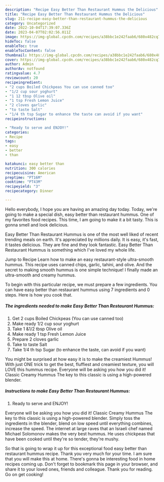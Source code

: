 ```yaml
---
description: "Recipe Easy Better Than Restaurant Hummus the Delicious"
title: "Recipe Easy Better Than Restaurant Hummus the Delicious"
slug: 211-recipe-easy-better-than-restaurant-hummus-the-delicious
category: Uncategorized
date: 2022-10-04T17:39:07.336Z
date: 2023-04-07T02:02:56.011Z
image: https://img-global.cpcdn.com/recipes/a38bbc1e242faab6/680x482cq70/easy-better-than-restaurant-hummus-recipe-main-photo.jpg
hideToc: false
enableToc: true
enableTocContent: false
thumbnail: https://img-global.cpcdn.com/recipes/a38bbc1e242faab6/680x482cq70/easy-better-than-restaurant-hummus-recipe-main-photo.jpg
cover: https://img-global.cpcdn.com/recipes/a38bbc1e242faab6/680x482cq70/easy-better-than-restaurant-hummus-recipe-main-photo.jpg
author: Admin
authorAv: notfound
ratingvalue: 4.7
reviewcount: 20
recipeingredient:
- "2 cups Boiled Chickpeas You can use canned too"
- "1/2 cup sour yoghurt"
- "1 12 tbsp Olive oil"
- "1 tsp Fresh Lemon Juice"
- "2 cloves garlic"
- "to taste Salt"
- "1/4 th tsp Sugar to enhance the taste can avoid if you want"
recipeinstructions:

- "Ready to serve and ENJOY!"
categories:
- Recipe
tags:
- easy
- better
- than

katakunci: easy better than 
nutrition: 300 calories
recipecuisine: American
preptime: "PT16M"
cooktime: "PT43M"
recipeyield: "3"
recipecategory: Dinner

---
```



Hello everybody, I hope you are having an amazing day today. Today, we're going to make a special dish, easy better than restaurant hummus. One of my favorites food recipes. This time, I am going to make it a bit tasty. This is gonna smell and look delicious.

Easy Better Than Restaurant Hummus is one of the most well liked of recent trending meals on earth. It's appreciated by millions daily. It is easy, it's fast, it tastes delicious. They are fine and they look fantastic. Easy Better Than Restaurant Hummus is something which I've loved my whole life.

Jump to Recipe Learn how to make an easy restaurant-style ultra-smooth hummus. This recipe uses canned chips, garlic, tahini, and olive. And the secret to making smooth hummus is one simple technique! I finally made an ultra-smooth and creamy hummus.


To begin with this particular recipe, we must prepare a few ingredients. You can have easy better than restaurant hummus using 7 ingredients and 0 steps. Here is how you cook that.

<!--inarticleads1-->

##### The ingredients needed to make Easy Better Than Restaurant Hummus:

1. Get 2 cups Boiled Chickpeas (You can use canned too)
1. Make ready 1/2 cup sour yoghurt
1. Take 1 &amp;1/2 tbsp Olive oil
1. Make ready 1 tsp Fresh Lemon Juice
1. Prepare 2 cloves garlic
1. Take to taste Salt
1. Take 1/4 th tsp Sugar (to enhance the taste, can avoid if you want)


You might be surprised at how easy it is to make the creamiest Hummus! With just ONE trick to get the best, fluffiest and creamiest texture, you will LOVE this hummus recipe. Everyone will be asking you how you did it! Classic Creamy Hummus The key to this classic is using a high-powered blender. 

<!--inarticleads2-->

##### Instructions to make Easy Better Than Restaurant Hummus:


1. Ready to serve and ENJOY!

Everyone will be asking you how you did it! Classic Creamy Hummus The key to this classic is using a high-powered blender. Simply toss the ingredients in the blender, blend on low speed until everything combines, increase the speed. The internet at large raves that an Israeli chef named Michael Solomonov makes the very best hummus. He uses chickpeas that have been cooked until they&#39;re so tender, they&#39;re mushy. 

So that is going to wrap it up for this exceptional food easy better than restaurant hummus recipe. Thank you very much for your time. I am sure that you will make this at home. There's gonna be interesting food in home recipes coming up. Don't forget to bookmark this page in your browser, and share it to your loved ones, friends and colleague. Thank you for reading. Go on get cooking!
